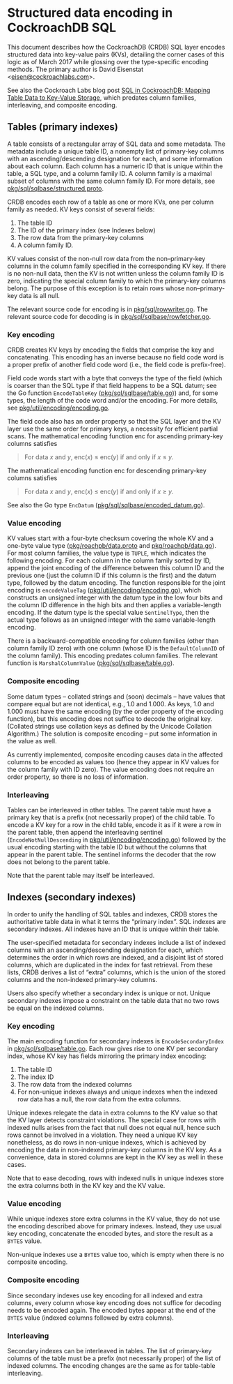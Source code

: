 Structured data encoding in CockroachDB SQL
===========================================

This document describes how the CockroachDB (CRDB) SQL layer encodes
structured data into key-value pairs (KVs), detailing the corner cases
of this logic as of March 2017 while glossing over the type-specific
encoding methods. The primary author is David Eisenstat
&lt;<eisen@cockroachlabs.com>&gt;.

See also the Cockroach Labs blog post [SQL in CockroachDB: Mapping Table
Data to Key-Value
Storage](https://www.cockroachlabs.com/blog/sql-in-cockroachdb-mapping-table-data-to-key-value-storage/),
which predates column families, interleaving, and composite encoding.

Tables (primary indexes)
------------------------

A table consists of a rectangular array of SQL data and some metadata.
The metadata include a unique table ID, a nonempty list of primary-key
columns with an ascending/descending designation for each, and some
information about each column. Each column has a numeric ID that is
unique within the table, a SQL type, and a column family ID. A column
family is a maximal subset of columns with the same column family ID.
For more details, see
[pkg/sql/sqlbase/structured.proto](https://github.com/cockroachdb/cockroach/blob/master/pkg/sql/sqlbase/structured.proto).

CRDB encodes each row of a table as one or more KVs, one per column
family as needed. KV keys consist of several fields:

1.  The table ID
2.  The ID of the primary index (see Indexes below)
3.  The row data from the primary-key columns
4.  A column family ID.

KV values consist of the non-null row data from the non–primary-key
columns in the column family specified in the corresponding KV key. If
there is no non-null data, then the KV is not written unless the column
family ID is zero, indicating the special column family to which the
primary-key columns belong. The purpose of this exception is to retain
rows whose non–primary-key data is all null.

The relevant source code for encoding is in
[pkg/sql/rowwriter.go](https://github.com/cockroachdb/cockroach/blob/master/pkg/sql/rowwriter.go).
The relevant source code for decoding is in
[pkg/sql/sqlbase/rowfetcher.go](https://github.com/cockroachdb/cockroach/blob/master/pkg/sql/sqlbase/rowfetcher.go).

### Key encoding

CRDB creates KV keys by encoding the fields that comprise the key and
concatenating. This encoding has an inverse because no field code word
is a proper prefix of another field code word (i.e., the field code is
prefix-free).

Field code words start with a byte that conveys the type of the field
(which is coarser than the SQL type if that field happens to be a SQL
datum; see the Go function `EncodeTableKey`
([pkg/sql/sqlbase/table.go](https://github.com/cockroachdb/cockroach/blob/master/pkg/sql/sqlbase/table.go)))
and, for some types, the length of the code word and/or the encoding.
For more details, see
[pkg/util/encoding/encoding.go](https://github.com/cockroachdb/cockroach/blob/master/pkg/util/encoding/encoding.go).

The field code also has an order property so that the SQL layer and the
KV layer use the same order for primary keys, a necessity for efficient
partial scans. The mathematical encoding function enc for ascending
primary-key columns satisfies

> For data *x* and *y*, enc(*x*) ≤ enc(*y*) if and only if *x* ≤ *y*.

The mathematical encoding function enc for descending primary-key
columns satisfies

> For data *x* and *y*, enc(*x*) ≤ enc(*y*) if and only if *x* ≥ *y*.

See also the Go type `EncDatum`
([pkg/sql/sqlbase/encoded\_datum.go](https://github.com/cockroachdb/cockroach/blob/master/pkg/sql/sqlbase/encoded_datum.go)).

### Value encoding

KV values start with a four-byte checksum covering the whole KV and a
one-byte value type
([pkg/roachpb/data.proto](https://github.com/cockroachdb/cockroach/blob/master/pkg/roachpb/data.proto)
and
[pkg/roachpb/data.go](https://github.com/cockroachdb/cockroach/blob/master/pkg/roachpb/data.go)).
For most column families, the value type is `TUPLE`, which indicates the
following encoding. For each column in the column family sorted by ID,
append the joint encoding of the difference between this column ID and
the previous one (just the column ID if this column is the first) and
the datum type, followed by the datum encoding. The function responsible
for the joint encoding is `encodeValueTag`
([pkg/util/encoding/encoding.go](https://github.com/cockroachdb/cockroach/blob/master/pkg/util/encoding/encoding.go)),
which constructs an unsigned integer with the datum type in the low four
bits and the column ID difference in the high bits and then applies a
variable-length encoding. If the datum type is the special value
`SentinelType`, then the actual type follows as an unsigned integer with
the same variable-length encoding.

There is a backward-compatible encoding for column families (other than
column family ID zero) with one column (whose ID is the
`DefaultColumnID` of the column family). This encoding predates column
families. The relevant function is `MarshalColumnValue`
([pkg/sql/sqlbase/table.go](https://github.com/cockroachdb/cockroach/blob/master/pkg/sql/sqlbase/table.go)).

### Composite encoding

Some datum types – collated strings and (soon) decimals – have values
that compare equal but are not identical, e.g., 1.0 and 1.000. As keys,
1.0 and 1.000 must have the same encoding (by the order property of the
encoding function), but this encoding does not suffice to decode the
original key. (Collated strings use collation keys as defined by the
Unicode Collation Algorithm.) The solution is composite encoding – put
some information in the value as well.

As currently implemented, composite encoding causes data in the affected
columns to be encoded as values too (hence they appear in KV values for
the column family with ID zero). The value encoding does not require an
order property, so there is no loss of information.

### Interleaving

Tables can be interleaved in other tables. The parent table must have a
primary key that is a prefix (not necessarily proper) of the child
table. To encode a KV key for a row in the child table, encode it as if
it were a row in the parent table, then append the interleaving sentinel
(`EncodeNotNullDescending` in
[pkg/util/encoding/encoding.go](https://github.com/cockroachdb/cockroach/blob/master/pkg/util/encoding/encoding.go))
followed by the usual encoding starting with the table ID but without
the columns that appear in the parent table. The sentinel informs the
decoder that the row does not belong to the parent table.

Note that the parent table may itself be interleaved.

Indexes (secondary indexes)
---------------------------

In order to unify the handling of SQL tables and indexes, CRDB stores
the authoritative table data in what it terms the “primary index”. SQL
indexes are secondary indexes. All indexes have an ID that is unique
within their table.

The user-specified metadata for secondary indexes include a list of
indexed columns with an ascending/descending designation for each, which
determines the order in which rows are indexed, and a disjoint list of
stored columns, which are duplicated in the index for fast retrieval.
From these lists, CRDB derives a list of “extra” columns, which is the
union of the stored columns and the non-indexed primary-key columns.

Users also specify whether a secondary index is unique or not. Unique
secondary indexes impose a constraint on the table data that no two rows
be equal on the indexed columns.

### Key encoding

The main encoding function for secondary indexes is
`EncodeSecondaryIndex` in
[pkg/sql/sqlbase/table.go](https://github.com/cockroachdb/cockroach/blob/master/pkg/sql/sqlbase/table.go).
Each row gives rise to one KV per secondary index, whose KV key has
fields mirroring the primary index encoding:

1.  The table ID
2.  The index ID
3.  The row data from the indexed columns
4.  For non-unique indexes always and unique indexes when the indexed
    row data has a null, the row data from the extra columns.

Unique indexes relegate the data in extra columns to the KV value so
that the KV layer detects constraint violations. The special case for
rows with indexed nulls arises from the fact that null does not equal
null, hence such rows cannot be involved in a violation. They need a
unique KV key nonetheless, as do rows in non-unique indexes, which is
achieved by encoding the data in non-indexed primary-key columns in the
KV key. As a convenience, data in stored columns are kept in the KV key
as well in these cases.

Note that to ease decoding, rows with indexed nulls in unique indexes
store the extra columns both in the KV key and the KV value.

### Value encoding

While unique indexes store extra columns in the KV value, they do not
use the encoding described above for primary indexes. Instead, they use
usual key encoding, concatenate the encoded bytes, and store the result
as a `BYTES` value.

Non-unique indexes use a `BYTES` value too, which is empty when there is
no composite encoding.

### Composite encoding

Since secondary indexes use key encoding for all indexed and extra
columns, every column whose key encoding does not suffice for decoding
needs to be encoded again. The encoded bytes appear at the end of the
`BYTES` value (indexed columns followed by extra columns).

### Interleaving

Secondary indexes can be interleaved in tables. The list of primary-key
columns of the table must be a prefix (not necessarily proper) of the
list of indexed columns. The encoding changes are the same as for
table-table interleaving.
